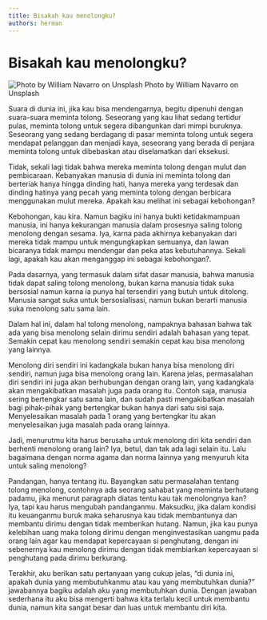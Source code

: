 ```yaml
---
title: Bisakah kau menolongku?
authors: herman
---
```



# Bisakah kau menolongku?
![Photo by William Navarro on Unsplash](https://miro.medium.com/v2/resize:fit:720/0*Gf5ZTbCFpWSPMKZR)
Photo by William Navarro on Unsplash

Suara di dunia ini, jika kau bisa mendengarnya, begitu dipenuhi dengan suara-suara meminta tolong. Seseorang yang kau lihat sedang tertidur pulas, meminta tolong untuk segera dibangunkan dari mimpi buruknya. Seseorang yang sedang berdagang di pasar meminta tolong untuk segera mendapat pelanggan dan menjadi kaya, seseorang yang berada di penjara meminta tolong untuk dibebaskan atau diselamatkan dari eksekusi.

Tidak, sekali lagi tidak bahwa mereka meminta tolong dengan mulut dan pembicaraan. Kebanyakan manusia di dunia ini meminta tolong dan berteriak hanya hingga dinding hati, hanya mereka yang terdesak dan dinding hatinya yang pecah yang meminta tolong dengan berbicara menggunakan mulut mereka. Apakah kau melihat ini sebagai kebohongan?

Kebohongan, kau kira. Namun bagiku ini hanya bukti ketidakmampuan manusia, ini hanya kekurangan manusia dalam prosesnya saling tolong menolong dengan sesama. Iya, karna pada akhirnya kebanyakan dari mereka tidak mampu untuk mengungkapkan semuanya, dan lawan bicaranya tidak mampu mendengar dan peka atas kebutuhannya. Sekali lagi, apakah kau akan menganggap ini sebagai kebohongan?.

Pada dasarnya, yang termasuk dalam sifat dasar manusia, bahwa manusia tidak dapat saling tolong menolong, bukan karna manusia tidak suka bersosial namun karna ia punya hal tersendiri yang butuh untuk ditolong. Manusia sangat suka untuk bersosialisasi, namun bukan berarti manusia suka menolong satu sama lain.

Dalam hal ini, dalam hal tolong menolong, nampaknya bahasan bahwa tak ada yang bisa menolong selain dirimu sendiri adalah bahasan yang tepat. Semakin cepat kau menolong sendiri semakin cepat kau bisa menolong yang lainnya.

Menolong diri sendiri ini kadangkala bukan hanya bisa menolong diri sendiri, namun juga bisa menolong orang lain. Karena jelas, permasalahan diri sendiri ini juga akan berhubungan dengan orang lain, yang kadangkala akan mengakibatkan masalah juga pada orang itu. Contoh saja, manusia sering bertengkar satu sama lain, dan sudah pasti mengakibatkan masalah bagi pihak-pihak yang bertengkar bukan hanya dari satu sisi saja. Menyelesaikan masalah pada 1 orang yang bertengkar itu akan menyelesaikan juga masalah pada orang lainnya.

Jadi, menurutmu kita harus berusaha untuk menolong diri kita sendiri dan berhenti menolong orang lain? Iya, betul, dan tak ada lagi selain itu. Lalu bagaimana dengan norma agama dan norma lainnya yang menyuruh kita untuk saling menolong?

Pandangan, hanya tentang itu. Bayangkan satu permasalahan tentang tolong menolong, contohnya ada seorang sahabat yang meminta berhutang padamu, jika menurut paragraph diatas tentu kau tak menolongnya kan? Iya, tapi kau harus mengubah pandanganmu. Maksudku, jika dalam kondisi itu keuanganmu buruk maka seharusnya kau tidak membantunya dan membantu dirimu dengan tidak memberikan hutang. Namun, jika kau punya kelebihan uang maka tolong dirimu dengan menginvestasikan uangmu pada orang lain agar kau mendapat kepercayaan si penghutang, dengan ini sebenernya kau menolong dirimu dengan tidak membiarkan kepercayaan si penghutang pada dirimu berkurang.

Terakhir, aku berikan satu pertanyaan yang cukup jelas, “di dunia ini, apakah dunia yang membutuhkanmu atau kau yang membutuhkan dunia?” jawabannya bagiku adalah aku yang membutuhkan dunia. Dengan jawaban sederhana itu aku bisa mengerti bahwa kita terlalu kecil untuk membantu dunia, namun kita sangat besar dan luas untuk membantu diri kita.